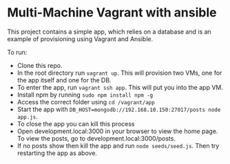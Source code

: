 # Multi-Machine Vagrant with ansible

This project contains a simple app, which relies on a database and is an example of provisioning using Vagrant and Ansible.

To run:

- Clone this repo.
- In the root directory run `vagrant up`. This will provision two VMs, one for the app itself and one for the DB.
- To enter the app, run `vagrant ssh app`. This will put you into the app VM.
- Install npm by running `sudo npm install npm -g`
- Access the correct folder using `cd /vagrant/app`
- Start the app with `DB_HOST=mongodb://192.168.10.150:27017/posts node app.js`.
- To close the app you can kill this process
- Open development.local:3000 in your browser to view the home page. To view the posts, go to development.local:3000/posts.
- If no posts show then kill the app and run `node seeds/seed.js`. Then try restarting the app as above.
